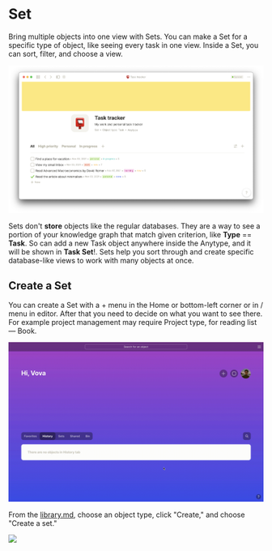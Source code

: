 # Set

Bring multiple objects into one view with Sets. You can make a Set for a specific type of object, like seeing every task in one view. Inside a Set, you can sort, filter, and choose a view.

![All Tasks in one place](<../.gitbook/assets/Screenshot 2021-11-11 at 12.15.55.png>)

Sets don't **store** objects like the regular databases. They are a way to see a portion of your knowledge graph that match given criterion, like **Type** == **Task**. So can add a new Task object anywhere inside the Anytype, and it will be shown in **Task Set**!. Sets help you sort through and create specific database-like views to work with many objects at once.

## **Create a Set**

You can create a Set with a + menu in the Home or bottom-left corner or in / menu in editor. After that you need to decide on what you want to see there. For example project management may require Project type, for reading list — Book.

![](<../.gitbook/assets/test (5).gif>)

From the [library.md](../features/library.md "mention"), choose an object type, click "Create," and choose "Create a set."

![](https://t2535380.p.clickup-attachments.com/t2535380/4def3cb7-d672-4d11-b2a1-2c75e693a468/CleanShot%202021-09-09%20at%2018.06.11.gif)
